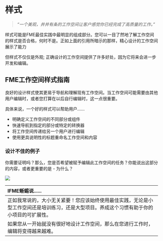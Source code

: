 # 样式

> _“一个美观，井井有条的工作空间让客户感觉你已经完成了高质量的工作。”_

样式可能是FME最佳实践中最明显的组成部分。您可以一目了然地了解工作空间的样式是否合格，何时不是。正如上面的引用所暗示的那样，精心设计的工作空间展示了能力

但样式不仅仅是外观; 正确设计的工作空间提供了许多好处，因为它将来会进一步开发和编辑。

## FME工作空间样式指南

良好的设计样式使其更易于导航和理解现有工作空间。当工作空间可能需要由其他用户编辑时，或者您打算在以后自行编辑时，这一点很重要。

具体来说，一个好的样式可以帮助用户......

* 明确定义工作空间的不同部分或组件
* 快速导航到指定的部分或特定的转换器
* 将工作空间传递给另一个用户进行编辑
* 使用更具说明性的标题重命名工作空间和内容

### 设计不佳的例子

你需要证明吗？那么，您是否希望被赋予编辑此工作空间的任务？你能说出这部分的内容，或者更重要的是 - 为什么？

[![](../../.gitbook/assets/img5.001.badlydrawnworkspacecloseup.png)](https://github.com/safesoftware/FMETraining/blob/Desktop-Basic-2018/DesktopBasic5BestPractice/Images/Img5.001.BadlyDrawnWorkspaceCloseup.png)

|  IFME蜥蜴说...... |
| :--- |
|  正如我常说的，大小无关紧要！您应该始终使用最佳实践，无论是小型工作空间还是培训练习，还是大型项目。养成这个习惯有助于你的小项目的可扩展性。 |
|  如果您从一开始就没有很好地设计工作空间，那么在您进行工作时，编辑将变得越来越难。 |

